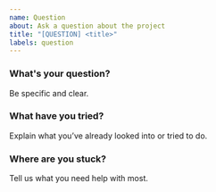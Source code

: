 ```yaml
---
name: Question
about: Ask a question about the project
title: "[QUESTION] <title>"
labels: question
---
```


### What's your question?
Be specific and clear.

### What have you tried?
Explain what you’ve already looked into or tried to do.

### Where are you stuck?
Tell us what you need help with most.
